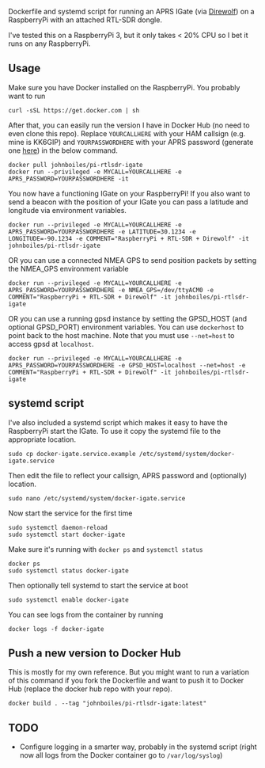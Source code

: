 Dockerfile and systemd script for running an APRS IGate (via [Direwolf](https://github.com/wb2osz/direwolf)) on a RaspberryPi with an attached RTL-SDR dongle.

I've tested this on a RaspberryPi 3, but it only takes < 20% CPU so I bet it runs on any RaspberryPi.

## Usage

Make sure you have Docker installed on the RaspberryPi. You probably want to run

    curl -sSL https://get.docker.com | sh

After that, you can easily run the version I have in Docker Hub (no need to even clone this repo). Replace `YOURCALLHERE` with your HAM callsign (e.g. mine is KK6GIP) and `YOURPASSWORDHERE` with your APRS password (generate one [here](http://apps.magicbug.co.uk/passcode/)) in the below command.

    docker pull johnboiles/pi-rtlsdr-igate
    docker run --privileged -e MYCALL=YOURCALLHERE -e APRS_PASSWORD=YOURPASSWORDHERE -it

You now have a functioning IGate on your RaspberryPi! If you also want to send a beacon with the position of your IGate you can pass a latitude and longitude via environment variables.

    docker run --privileged -e MYCALL=YOURCALLHERE -e APRS_PASSWORD=YOURPASSWORDHERE -e LATITUDE=30.1234 -e LONGITUDE=-90.1234 -e COMMENT="RaspberryPi + RTL-SDR + Direwolf" -it johnboiles/pi-rtlsdr-igate

OR you can use a connected NMEA GPS to send position packets by setting the NMEA_GPS environment variable

    docker run --privileged -e MYCALL=YOURCALLHERE -e APRS_PASSWORD=YOURPASSWORDHERE -e NMEA_GPS=/dev/ttyACM0 -e COMMENT="RaspberryPi + RTL-SDR + Direwolf" -it johnboiles/pi-rtlsdr-igate

OR you can use a running gpsd instance by setting the GPSD_HOST (and optional GPSD_PORT) environment variables. You can use `dockerhost` to point back to the host machine. Note that you must use `--net=host` to access gpsd at `localhost`.

    docker run --privileged -e MYCALL=YOURCALLHERE -e APRS_PASSWORD=YOURPASSWORDHERE -e GPSD_HOST=localhost --net=host -e COMMENT="RaspberryPi + RTL-SDR + Direwolf" -it johnboiles/pi-rtlsdr-igate

## systemd script

I've also included a systemd script which makes it easy to have the RaspberryPi start the IGate. To use it copy the systemd file to the appropriate location.

    sudo cp docker-igate.service.example /etc/systemd/system/docker-igate.service

Then edit the file to reflect your callsign, APRS password and (optionally) location.

    sudo nano /etc/systemd/system/docker-igate.service

Now start the service for the first time

    sudo systemctl daemon-reload
    sudo systemctl start docker-igate

Make sure it's running with `docker ps` and `systemctl status`

    docker ps
    sudo systemctl status docker-igate

Then optionally tell systemd to start the service at boot

    sudo systemctl enable docker-igate

You can see logs from the container by running

    docker logs -f docker-igate

## Push a new version to Docker Hub

This is mostly for my own reference. But you might want to run a variation of this command if you fork the Dockerfile and want to push it to Docker Hub (replace the docker hub repo with your repo).

    docker build . --tag "johnboiles/pi-rtlsdr-igate:latest"

## TODO

* Configure logging in a smarter way, probably in the systemd script (right now all logs from the Docker container go to `/var/log/syslog`)

